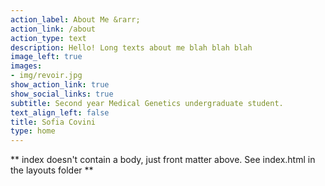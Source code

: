 ```yaml
---
action_label: About Me &rarr;
action_link: /about
action_type: text
description: Hello! Long texts about me blah blah blah
image_left: true
images:
- img/revoir.jpg
show_action_link: true
show_social_links: true
subtitle: Second year Medical Genetics undergraduate student.
text_align_left: false
title: Sofia Covini
type: home
---
```


** index doesn't contain a body, just front matter above.
See index.html in the layouts folder **
